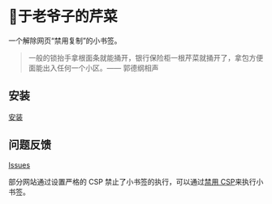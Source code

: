 # 🌿于老爷子的芹菜
一个解除网页“禁用复制”的小书签。

> 一般的锁抬手拿根面条就能捅开，银行保险柜一根芹菜就捅开了，拿包方便面能出入任何一个小区。—— 郭德纲相声

## 安装

[安装](http://renwenlong.com/celery)

## 问题反馈

[Issues](https://github.com/yulanggong/celery/issues)

部分网站通过设置严格的 CSP 禁止了小书签的执行，可以通过[禁用 CSP](https://stackoverflow.com/questions/27323631)来执行小书签。